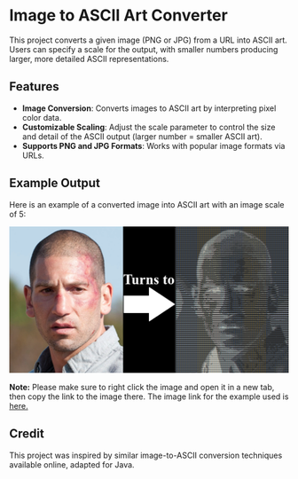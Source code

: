 # Image to ASCII Art Converter

This project converts a given image (PNG or JPG) from a URL into ASCII art. Users can specify a scale for the output, with smaller numbers producing larger, more detailed ASCII representations.


## Features

- **Image Conversion**: Converts images to ASCII art by interpreting pixel color data.
- **Customizable Scaling**: Adjust the scale parameter to control the size and detail of the ASCII output (larger number = smaller ASCII art).
- **Supports PNG and JPG Formats**: Works with popular image formats via URLs.

## Example Output

Here is an example of a converted image into ASCII art with an image scale of 5:

![Shane ASCII art conversion](images/shaneasciiart.png)


**Note:** Please make sure to right click the image and open it in a new tab, then copy the link to the image there. The image link for the example used is [here.](https://static.wikia.nocookie.net/walkingdead/images/a/a8/Season-two_shane_walsh.png/revision/latest?cb=20221017051657)
## Credit

This project was inspired by similar image-to-ASCII conversion techniques available online, adapted for Java.
